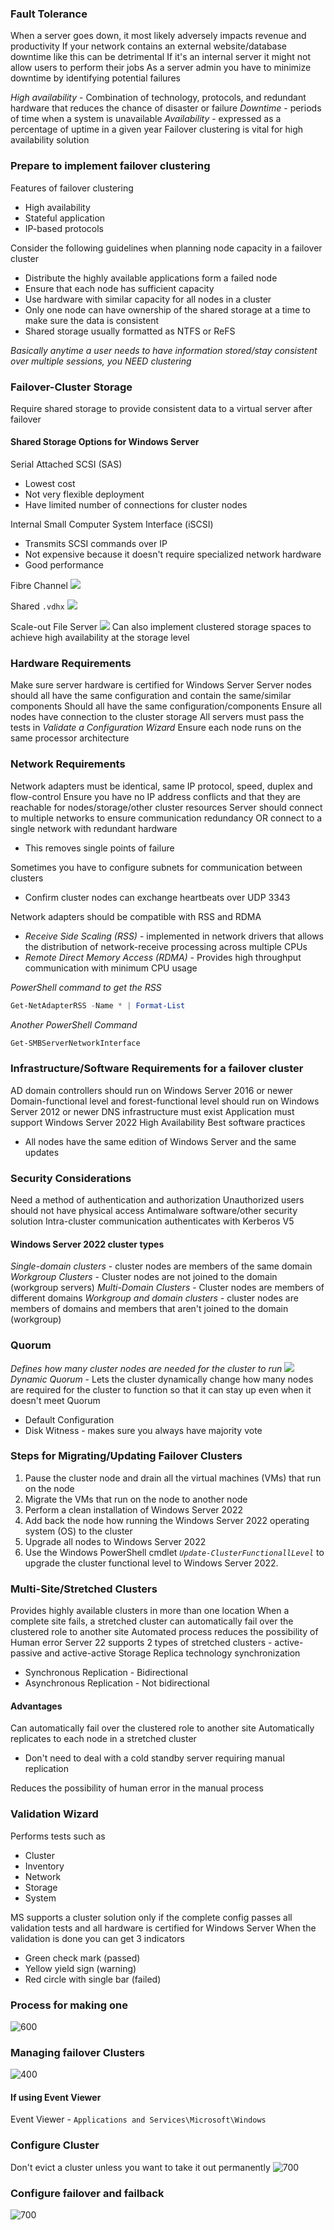 ### Fault Tolerance
When a server goes down, it most likely adversely impacts revenue and productivity
If your network contains an external website/database downtime like this can be detrimental
If it's an internal server it might not allow users to perform their jobs
As a server admin you have to minimize downtime by identifying potential failures

*High availability* - Combination of technology, protocols, and redundant hardware that reduces the chance of disaster or failure
*Downtime* - periods of time when a system is unavailable
*Availability* - expressed as a percentage of uptime in a given year
Failover clustering is vital for high availability solution
### Prepare to implement failover clustering
Features of failover clustering
- High availability
- Stateful application
- IP-based protocols

Consider the following guidelines when planning node capacity in a failover cluster
- Distribute  the highly available applications form a failed node
- Ensure that each node has sufficient capacity
- Use hardware with similar capacity for all nodes in a cluster
- Only one node can have ownership of the shared storage at a time to make sure the data is consistent
- Shared storage usually formatted as NTFS or ReFS

*Basically anytime a user needs to have information stored/stay consistent over multiple sessions, you NEED clustering*
### Failover-Cluster Storage
Require shared storage to provide consistent data to a virtual server after failover
#### Shared Storage Options for Windows Server
Serial Attached SCSI (SAS)
- Lowest cost
- Not very flexible deployment
- Have limited number of connections for cluster nodes

Internal Small Computer System Interface (iSCSI)
- Transmits SCSI commands over IP
- Not expensive because it doesn't require specialized network hardware
- Good performance

Fibre Channel
![](Pasted%20image%2020240314133620.png)

Shared `.vdhx`
![](Pasted%20image%2020240314133710.png)

Scale-out File Server
![](Pasted%20image%2020240314133717.png)
Can also implement clustered storage spaces to achieve high availability at the storage level
### Hardware Requirements
Make sure server hardware is certified for Windows Server
Server nodes should all have the same configuration and contain the same/similar components
Should all have the same configuration/components
Ensure all nodes have connection to the cluster storage
All servers must pass the tests in *Validate a Configuration Wizard*
Ensure each node runs on the same processor architecture
### Network Requirements
Network adapters must be identical, same IP protocol, speed, duplex and flow-control
Ensure you have no IP address conflicts and that they are reachable for nodes/storage/other cluster resources
Server should connect to multiple networks to ensure communication redundancy OR connect to a single network with redundant hardware
- This removes single points of failure

Sometimes you have to configure subnets for communication between clusters
- Confirm cluster nodes can exchange heartbeats over UDP 3343

Network adapters should be compatible with RSS and RDMA
- *Receive Side Scaling (RSS)* - implemented in network drivers that allows the distribution of network-receive processing across multiple CPUs
- *Remote Direct Memory Access (RDMA)* - Provides high throughput communication with minimum CPU usage

*PowerShell command to get the RSS*
```Powershell
Get-NetAdapterRSS -Name * | Format-List
```
*Another PowerShell Command*
```powershell
Get-SMBServerNetworkInterface
```
### Infrastructure/Software Requirements for a failover cluster
AD domain controllers should run on Windows Server 2016 or newer
Domain-functional level and forest-functional level should run on Windows Server 2012 or newer
DNS infrastructure must exist
Application must support Windows Server 2022 High Availability
Best software practices
- All nodes have the same edition of Windows Server and the same updates
### Security Considerations
Need a method of authentication and authorization
Unauthorized users should not have physical access
Antimalware software/other security solution
Intra-cluster communication authenticates with Kerberos V5
#### Windows Server 2022 cluster types
*Single-domain clusters* - cluster nodes are members of the same domain
*Workgroup Clusters* - Cluster nodes are not joined to the domain (workgroup servers)
*Multi-Domain Clusters* - Cluster nodes are members of different domains
*Workgroup and domain clusters* - cluster nodes are members of domains and members that aren't joined to the domain (workgroup)
### Quorum
*Defines how many cluster nodes are needed for the cluster to run*
![](Pasted%20image%2020240314141153.png)
*Dynamic Quorum* - Lets the cluster dynamically change how many nodes are required for the cluster to function so that it can stay up even when it doesn't meet Quorum
- Default Configuration
- Disk Witness - makes sure you always have majority vote
### Steps for Migrating/Updating Failover Clusters
1. Pause the cluster node and drain all the virtual machines (VMs) that run on the node
2. Migrate the VMs that run on the node to another node
3. Perform a clean installation of Windows Server 2022
4. Add back the node how running the Windows Server 2022 operating system (OS) to the cluster
5. Upgrade all nodes to Windows Server 2022
6. Use the Windows PowerShell cmdlet *`Update-ClusterFunctionallLevel`* to upgrade the cluster functional level to Windows Server 2022.
### Multi-Site/Stretched Clusters
Provides highly available clusters in more than one location
When a complete site fails, a stretched cluster can automatically fail over the clustered role to another site
Automated process reduces the possibility of Human error
Server 22 supports 2 types of stretched clusters - active-passive and active-active
Storage Replica technology synchronization
- Synchronous Replication - Bidirectional
- Asynchronous Replication - Not bidirectional
#### Advantages
Can automatically fail over the clustered role to another site
Automatically replicates to each node in a stretched cluster
- Don't need to deal with a cold standby server requiring manual replication

Reduces the possibility of human error in the manual process
### Validation Wizard
Performs tests such as 
- Cluster
- Inventory
- Network
- Storage
- System

MS supports a cluster solution only if the complete config passes all validation tests and all hardware is certified for Windows Server
When the validation is done you can get 3 indicators
- Green check mark (passed)
- Yellow yield sign (warning)
- Red circle with single bar (failed)
### Process for making one
![600](Pasted%20image%2020240314143246.png)
### Managing failover Clusters
![400](Pasted%20image%2020240314143422.png)
#### If using Event Viewer
Event Viewer - `Applications and Services\Microsoft\Windows`
### Configure Cluster
Don't evict a cluster unless you want to take it out permanently
![700](Pasted%20image%2020240314143708.png)
### Configure failover and failback
![700](Pasted%20image%2020240314143738.png)